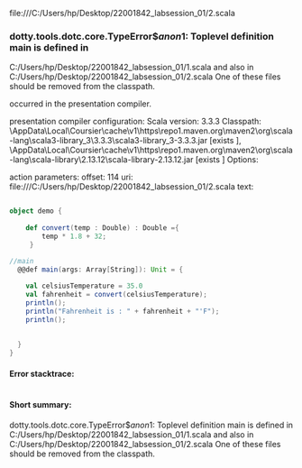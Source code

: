 file:///C:/Users/hp/Desktop/22001842_labsession_01/2.scala
### dotty.tools.dotc.core.TypeError$$anon$1: Toplevel definition main is defined in
  C:/Users/hp/Desktop/22001842_labsession_01/1.scala
and also in
  C:/Users/hp/Desktop/22001842_labsession_01/2.scala
One of these files should be removed from the classpath.

occurred in the presentation compiler.

presentation compiler configuration:
Scala version: 3.3.3
Classpath:
<HOME>\AppData\Local\Coursier\cache\v1\https\repo1.maven.org\maven2\org\scala-lang\scala3-library_3\3.3.3\scala3-library_3-3.3.3.jar [exists ], <HOME>\AppData\Local\Coursier\cache\v1\https\repo1.maven.org\maven2\org\scala-lang\scala-library\2.13.12\scala-library-2.13.12.jar [exists ]
Options:



action parameters:
offset: 114
uri: file:///C:/Users/hp/Desktop/22001842_labsession_01/2.scala
text:
```scala

object demo {
    
    def convert(temp : Double) : Double ={
        temp * 1.8 + 32;
     }

//main 
  @@def main(args: Array[String]): Unit = {
    
    val celsiusTemperature = 35.0
    val fahrenheit = convert(celsiusTemperature);
    println();
    println("Fahrenheit is : " + fahrenheit + "'F");
    println();
    
   
  }
}
```



#### Error stacktrace:

```

```
#### Short summary: 

dotty.tools.dotc.core.TypeError$$anon$1: Toplevel definition main is defined in
  C:/Users/hp/Desktop/22001842_labsession_01/1.scala
and also in
  C:/Users/hp/Desktop/22001842_labsession_01/2.scala
One of these files should be removed from the classpath.
